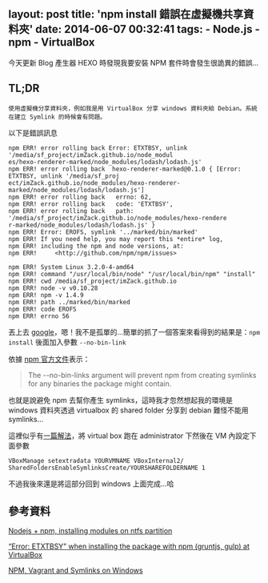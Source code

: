 layout: post
title: 'npm install 錯誤在虛擬機共享資料夾'
date: 2014-06-07 00:32:41
tags:
	- Node.js
	- npm
	- VirtualBox
---

今天更新 Blog 產生器 HEXO 時發現我要安裝 NPM 套件時會發生很詭異的錯誤...

TL;DR
-----
	使用虛擬機分享資料夾，例如我是用 VirtualBox 分享 windows 資料夾給 Debian。系統在建立 Symlink 的時候會有問題。

以下是錯誤訊息

```
npm ERR! error rolling back Error: ETXTBSY, unlink '/media/sf_project/imZack.github.io/node_modul
es/hexo-renderer-marked/node_modules/lodash/lodash.js'
npm ERR! error rolling back  hexo-renderer-marked@0.1.0 { [Error: ETXTBSY, unlink '/media/sf_proj
ect/imZack.github.io/node_modules/hexo-renderer-marked/node_modules/lodash/lodash.js']
npm ERR! error rolling back   errno: 62,
npm ERR! error rolling back   code: 'ETXTBSY',
npm ERR! error rolling back   path: '/media/sf_project/imZack.github.io/node_modules/hexo-rendere
r-marked/node_modules/lodash/lodash.js' }
npm ERR! Error: EROFS, symlink '../marked/bin/marked'
npm ERR! If you need help, you may report this *entire* log,
npm ERR! including the npm and node versions, at:
npm ERR!     <http://github.com/npm/npm/issues>

npm ERR! System Linux 3.2.0-4-amd64
npm ERR! command "/usr/local/bin/node" "/usr/local/bin/npm" "install"
npm ERR! cwd /media/sf_project/imZack.github.io
npm ERR! node -v v0.10.28
npm ERR! npm -v 1.4.9
npm ERR! path ../marked/bin/marked
npm ERR! code EROFS
npm ERR! errno 56
```

丟上去 [google](https://www.google.com.tw/search?q=rolling+back+Error:+ETXTBSY&spell=1&sa=X&ei=v-2RU-OKKs3LlAWVg4DIBg&ved=0CCMQvwUoAA&biw=1858&bih=995)，嗯！我不是孤單的...簡單的抓了一個答案來看得到的結果是：`npm install` 後面加入參數 `--no-bin-link`

依據 [npm 官方文件](https://www.npmjs.org/doc/cli/npm-install.html)表示：
> The --no-bin-links argument will prevent npm from creating symlinks for any binaries the package might contain.

也就是說避免 npm 去幫你產生 symlinks，這時我才忽然想起我的環境是 windows 資料夾透過 virtualbox 的 shared folder 分享到 debian 難怪不能用 symlinks...

這裡似乎有[一篇解法](http://stackoverflow.com/questions/8232778/nodejs-npm-installing-modules-on-ntfs-partition)，將 virtual box 跑在 administrator 下然後在 VM 內設定下面參數
```
VBoxManage setextradata YOURVMNAME VBoxInternal2/
SharedFoldersEnableSymlinksCreate/YOURSHAREFOLDERNAME 1
```

不過我後來還是將這部分回到 windows 上面完成...哈

參考資料
--------
[Nodejs + npm, installing modules on ntfs partition](http://stackoverflow.com/questions/8232778/nodejs-npm-installing-modules-on-ntfs-partition)

[“Error: ETXTBSY” when installing the package with npm (gruntjs, gulp) at VirtualBox](http://stackoverflow.com/questions/23520694/error-etxtbsy-when-installing-the-package-with-npm-gruntjs-gulp-at-virtual)

[NPM, Vagrant and Symlinks on Windows](http://kmile.nl/post/73956428426/npm-vagrant-and-symlinks-on-windows)

